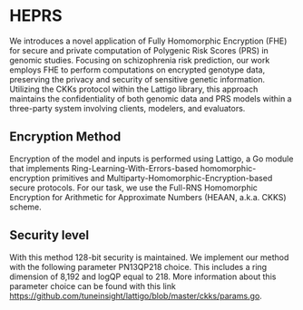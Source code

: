 # HEPRS

We introduces a novel application of Fully Homomorphic Encryption (FHE) for secure and private computation of Polygenic Risk Scores (PRS) in genomic studies. Focusing on schizophrenia risk prediction, our work employs FHE to perform computations on encrypted genotype data, preserving the privacy and security of sensitive genetic information. Utilizing the CKKs protocol within the Lattigo library, this approach maintains the confidentiality of both genomic data and PRS models within a three-party system involving clients, modelers, and evaluators. 

## Encryption Method

Encryption of the model and inputs is performed using Lattigo, a Go module that implements Ring-Learning-With-Errors-based homomorphic-encryption primitives and Multiparty-Homomorphic-Encryption-based secure protocols. For our task, we use the Full-RNS Homomorphic Encryption for Arithmetic for Approximate Numbers (HEAAN, a.k.a. CKKS) scheme. 

## Security level 

With this method 128-bit security is maintained. We implement our method with the following parameter PN13QP218 choice. This includes a ring dimension of 8,192 and logQP equal to 218. More information about this parameter choice can be found with this link https://github.com/tuneinsight/lattigo/blob/master/ckks/params.go. 

